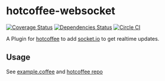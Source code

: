 # hotcoffee-websocket
[![Coverage Status](https://coveralls.io/repos/mupat/hotcoffee-websocket/badge.svg?branch=master)](https://coveralls.io/r/mupat/hotcoffee-websocket?branch=master)
[![Dependencies Status](https://david-dm.org/mupat/hotcoffee-websocket.svg)](https://david-dm.org/mupat/hotcoffee-websocket)
[![Circle CI](https://circleci.com/gh/mupat/hotcoffee-websocket.svg?style=svg)](https://circleci.com/gh/mupat/hotcoffee-websocket)

A Plugin for [hotcoffee](https://github.com/kr1sp1n/hotcoffee) to add [socket.io](http://socket.io/) to get realtime updates.

## Usage
See [example.coffee](/example.coffee) and [hotcoffee repo](https://github.com/kr1sp1n/hotcoffee)
